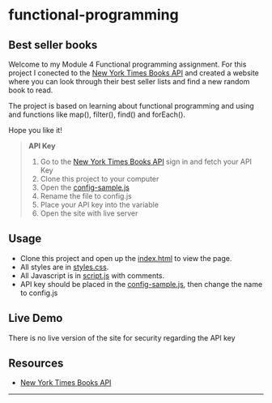 # functional-programming
## Best seller books

Welcome to my Module 4 Functional programming assignment. 
For this project I conected to the [New York Times Books API](https://developer.nytimes.com/apis) and created a website where you can look through their best seller lists and find a new random book to read. 

The project is based on learning about functional programming and using and functions like map(), filter(), find() and forEach().

Hope you like it!

> **API Key**
> 1. Go to the [New York Times Books API](https://developer.nytimes.com/docs/books-product/1/overview) sign in and fetch your API Key
> 2. Clone this project to your computer
> 3. Open the [config-sample.js](config_sample.js)
> 4. Rename the file to config.js
> 5. Place your API key into the variable
> 6. Open the site with live server


## Usage

+ Clone this project and open up the [index.html](index.html) to view the page. 
+ All styles are in [styles.css](styles.css).
+ All Javascript is in [script.js](script.js) with comments.
+ API key should be placed in the [config-sample.js](config-sample.js), then change the name to config.js

## Live Demo

There is no live version of the site for security regarding the API key

## Resources

+ [New York Times Books API](https://developer.nytimes.com/docs/books-product/1/overview)

---
